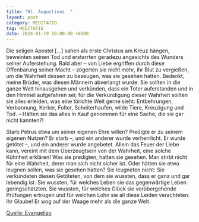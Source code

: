 ```yaml
---
title: "Hl. Augustinus  "
layout: post
category: MEDITATIO
tag: MEDITATIO
date: 2024-01-19 10:00:00 +0100
---
```

Die seligen Apostel […] sahen als erste Christus am Kreuz hängen, beweinten seinen Tod und erstarrten geradezu angesichts des Wunders seiner Auferstehung. Bald aber – von Liebe ergriffen durch diese Offenbarung seiner Macht – zögerten sie nicht mehr, ihr Blut zu vergießen, um die Wahrheit dessen zu bezeugen, was sie gesehen hatten.<!--more--> Bedenkt, meine Brüder, was diesen Männern abverlangt wurde: Sie sollten in die ganze Welt hinausgehen und verkünden, dass ein Toter auferstanden und in den Himmel aufgefahren sei; für die Verkündigung dieser Wahrheit sollten sie alles erleiden, was eine törichte Welt gerne sieht: Entbehrungen, Verbannung, Kerker, Folter, Scheiterhaufen, wilde Tiere, Kreuzigung und Tod. – Hätten sie das alles in Kauf genommen für eine Sache, die sie gar nicht kannten?!

Starb Petrus etwa um seiner eigenen Ehre willen? Predigte er zu seinem eigenen Nutzen? Er starb –, und ein anderer wurde verherrlicht. Er wurde getötet –, und ein anderer wurde angebetet. Allein das Feuer der Liebe kann, vereint mit dem Überzeugtsein von der Wahrheit, eine solche Kühnheit erklären! Was sie predigten, hatten sie gesehen. Man stirbt nicht für eine Wahrheit, derer man sich nicht sicher ist. Oder hätten sie etwa leugnen sollen, was sie gesehen hatten? Sie leugneten nicht: Sie verkündeten diesen Getöteten, von dem sie wussten, dass er ganz und gar lebendig ist. Sie wussten, für welches Leben sie das gegenwärtige Leben geringschätzten. Sie wussten, für welches Glück sie vorübergehende Prüfungen ertrugen und für welchen Lohn sie all diese Leiden verachteten. Ihr Glaube! Er wog auf der Waage mehr als die ganze Welt.
 

[Quelle: Evangelizo](https://evangeliumtagfuertag.org/DE/gospel)
